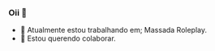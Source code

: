 ### Oii 👋
- 🔭 Atualmente estou trabalhando em; Massada Roleplay.
- 👯 Estou querendo colaborar.

<!--
**OMoscardi/OMoscardi** is a ✨ _special_ ✨ repository because its `README.md` (this file) appears on your GitHub profile.

Here are some ideas to get you started:

- 🔭 Atualmente estou trabalhando em; Massada Roleplay.
- 👯 Estou querendo colaborar.
